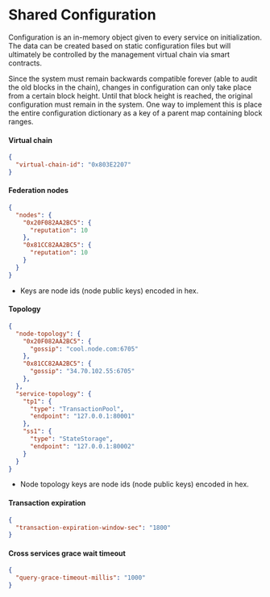 # Shared Configuration

Configuration is an in-memory object given to every service on initialization. The data can be created based on static configuration files but will ultimately be controlled by the management virtual chain via smart contracts.

Since the system must remain backwards compatible forever (able to audit the old blocks in the chain), changes in configuration can only take place from a certain block height. Until that block height is reached, the original configuration must remain in the system. One way to implement this is place the entire configuration dictionary as a key of a parent map containing block ranges.

#### Virtual chain

```json
{
  "virtual-chain-id": "0x803E2207"
}
```

#### Federation nodes

```json
{
  "nodes": {
    "0x20F082AA2BC5": {
      "reputation": 10
    },
    "0x81CC82AA2BC5": {
      "reputation": 10
    }
  }
}
```

* Keys are node ids (node public keys) encoded in hex.

#### Topology

```json
{
  "node-topology": {
    "0x20F082AA2BC5": {
      "gossip": "cool.node.com:6705"
    },
    "0x81CC82AA2BC5": {
      "gossip": "34.70.102.55:6705"
    },
  },
  "service-topology": {
    "tp1": {
      "type": "TransactionPool",
      "endpoint": "127.0.0.1:80001"
    },
    "ss1": {
      "type": "StateStorage",
      "endpoint": "127.0.0.1:80002"
    }
  }
}
```

* Node topology keys are node ids (node public keys) encoded in hex.

#### Transaction expiration

```json
{
  "transaction-expiration-window-sec": "1800"
}
```

#### Cross services grace wait timeout

```json
{
  "query-grace-timeout-millis": "1000"
}
```